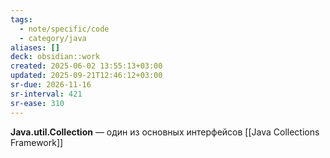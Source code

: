 ```yaml
---
tags:
  - note/specific/code
  - category/java
aliases: []
deck: obsidian::work
created: 2025-06-02 13:55:13+03:00
updated: 2025-09-21T12:46:12+03:00
sr-due: 2026-11-16
sr-interval: 421
sr-ease: 310
---
```


**Java.util.Collection**
—
один из основных интерфейсов [[Java Collections Framework]]
